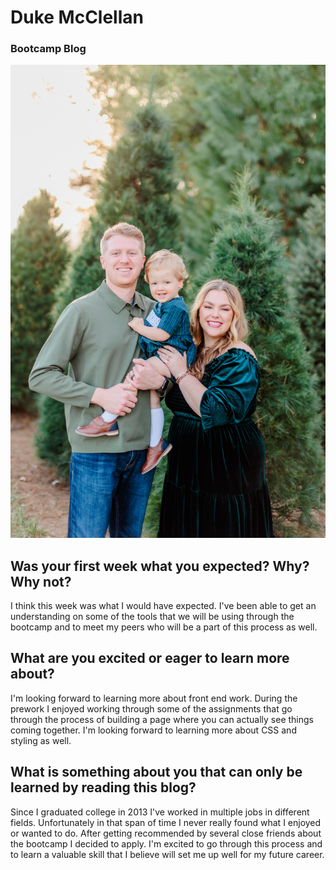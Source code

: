 # Duke McClellan
### Bootcamp Blog
![Family Photo](blog%20photo.jpeg)

## Was your first week what you expected? Why? Why not?

I think this week was what I would have expected.  I've been able to get an understanding on some of the tools that we will be using through the bootcamp and to meet my peers who will be a part of this process as well.  

## What are you excited or eager to learn more about?

I'm looking forward to learning more about front end work.  During the prework I enjoyed working through some of the assignments that go through the process of building a page where you can actually see things coming together. I'm looking forward to learning more about CSS and styling as well. 

## What is something about you that can only be learned by reading this blog?

Since I graduated college in 2013 I've worked in multiple jobs in different fields.  Unfortunately in that span of time I never really found what I enjoyed or wanted to do. After getting recommended by several close friends about the bootcamp I decided to apply.  I'm excited to go through this process and to learn a valuable skill that I believe will set me up well for my future career. 

